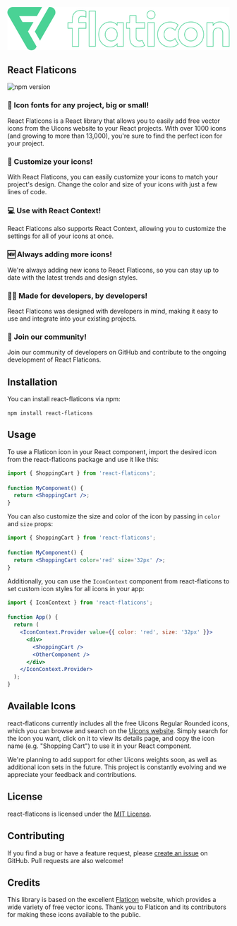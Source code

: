 

[//]: # (![React Flaticons Logo]&#40;https://media.flaticon.com/dist/min/img/logo/flaticon_negative.svg&#41;)
![flaticon.svg](flaticon.svg)

React Flaticons
------------
![npm version](https://badge.fury.io/js/react-flaticons.svg)


### 🎉 Icon fonts for any project, big or small!

React Flaticons is a React library that allows you to easily add free vector icons from the Uicons website to your React projects. With over 1000 icons (and growing to more than 13,000), you're sure to find the perfect icon for your project.

### 🎨 Customize your icons!

With React Flaticons, you can easily customize your icons to match your project's design. Change the color and size of your icons with just a few lines of code.

### 💻 Use with React Context!

React Flaticons also supports React Context, allowing you to customize the settings for all of your icons at once.

### 🆕 Always adding more icons!

We're always adding new icons to React Flaticons, so you can stay up to date with the latest trends and design styles.

### 👨‍💻 Made for developers, by developers!

React Flaticons was designed with developers in mind, making it easy to use and integrate into your existing projects.

### 🤝 Join our community!

Join our community of developers on GitHub and contribute to the ongoing development of React Flaticons.


Installation
------------

You can install react-flaticons via npm:

`npm install react-flaticons`

Usage
-----

To use a Flaticon icon in your React component, import the desired icon from the react-flaticons package and use it like this:


```jsx
import { ShoppingCart } from 'react-flaticons';

function MyComponent() {
  return <ShoppingCart />;
}
```

You can also customize the size and color of the icon by passing in `color` and `size` props:



```jsx
import { ShoppingCart } from 'react-flaticons';

function MyComponent() {
  return <ShoppingCart color='red' size='32px' />;
}
```

Additionally, you can use the `IconContext` component from react-flaticons to set custom icon styles for all icons in your app:


```jsx
import { IconContext } from 'react-flaticons';

function App() {
  return (
    <IconContext.Provider value={{ color: 'red', size: '32px' }}>
      <div>
        <ShoppingCart />
        <OtherComponent />
      </div>
    </IconContext.Provider>
  );
}
```

Available Icons
---------------

react-flaticons currently includes all the free Uicons Regular Rounded icons, which you can browse and search on the [Uicons website](https://www.flaticon.com/uicons/interface-icons). Simply search for the icon you want, click on it to view its details page, and copy the icon name (e.g. "Shopping Cart") to use it in your React component.

We're planning to add support for other Uicons weights soon, as well as additional icon sets in the future. This project is constantly evolving and we appreciate your feedback and contributions.

License
-------

react-flaticons is licensed under the [MIT License](https://opensource.org/licenses/MIT).

Contributing
------------

If you find a bug or have a feature request, please [create an issue](https://github.com/hamedyosefian/react-flaticons/issues/new) on GitHub. Pull requests are also welcome!

Credits
-------

This library is based on the excellent [Flaticon](https://www.flaticon.com/) website, which provides a wide variety of free vector icons. Thank you to Flaticon and its contributors for making these icons available to the public.


